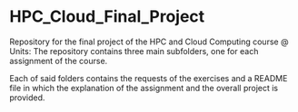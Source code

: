 # HPC_Cloud_Final_Project
Repository for the final project of the HPC and Cloud Computing course @ Units: The repository contains three main subfolders, one for each assignment of the course. 

Each of said folders contains the requests of the exercises and a README file in which the explanation of the assignment and the overall project is provided. 
